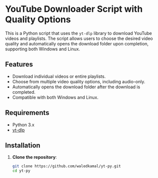 # YouTube Downloader Script with Quality Options

This is a Python script that uses the `yt-dlp` library to download YouTube videos and playlists. The script allows users to choose the desired video quality and automatically opens the download folder upon completion, supporting both Windows and Linux.

## Features

- Download individual videos or entire playlists.
- Choose from multiple video quality options, including audio-only.
- Automatically opens the download folder after the download is completed.
- Compatible with both Windows and Linux.

## Requirements

- Python 3.x
- [yt-dlp](https://github.com/yt-dlp/yt-dlp)

## Installation

1. **Clone the repository**:

   ```bash
   git clone https://github.com/waledkamal/yt-py.git
   cd yt-py
